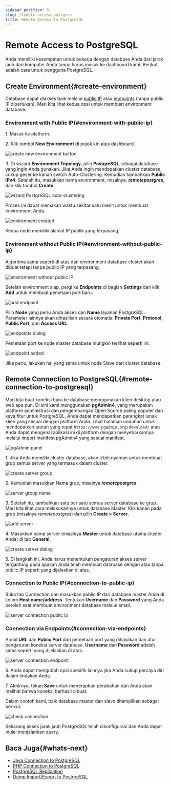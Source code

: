 ```yaml
---
sidebar_position: 5
slug: /remote-access-postgres
title: Remote Access to PostgreSQL
---
```

# Remote Access to PostgreSQL

Anda memiliki kesempatan untuk bekerja dengan database Anda dari jarak jauh dari komputer Anda tanpa harus masuk ke dashboard kami. Berikut adalah cara untuk pengguna PostgreSQL.

## Create Environment{#create-environment}

Database dapat diakses baik melalui [public IP](<https://docs.dewacloud.com/docs/public-ip/>) atau [endpoints](<https://docs.dewacloud.com/docs/endpoints/>) (tanpa public IP diperlukan). Mari kita lihat kedua opsi untuk membuat environment database.

### Environment with Public IP{#environment-with-public-ip}

1\. Masuk ke platform.

2\. Klik tombol **New Environment** di pojok kiri atas dashboard.

![create new environment button](#)

3\. Di wizard **Environment Topology**, pilih **PostgreSQL** sebagai database yang ingin Anda gunakan. Jika Anda ingin mendapatkan cluster database, cukup geser ke kanan switch Auto-Clustering. Kemudian tambahkan **Public IPv4**. Setelah itu, masukkan nama environment, misalnya, _**remotepostgres**_, dan klik tombol **Create**.

![wizard PostgreSQL auto-clustering](#)

Proses ini dapat memakan waktu sekitar satu menit untuk membuat environment Anda.

![environment created](#)

Kedua node memiliki alamat IP publik yang terpasang.

### Environment without Public IP{#environment-without-public-ip}

Algoritma sama seperti di atas dan environment database cluster akan dibuat tetapi tanpa public IP yang terpasang.

![environment without public IP](#)

Setelah environment siap, pergi ke **Endpoints** di bagian **Settings** dan klik **Add** untuk membuat pemetaan port baru.

![add endpoint](#)

Pilih **Node** yang perlu Anda akses dan **Name** layanan PostgreSQL. Parameter lainnya akan dihasilkan secara otomatis: **Private Port**, **Protocol**, **Public Port**, dan **Access URL**.

![endpoints dialog](#)

Pemetaan port ke node master database mungkin terlihat seperti ini.

![endpoint added](#)

Jika perlu, lakukan hal yang sama untuk node Slave dari cluster database.

## Remote Connection to PostgreSQL{#remote-connection-to-postgresql}

Mari kita buat koneksi baru ke database menggunakan klien desktop atau web apa pun. Di sini kami menggunakan **pgAdmin4**, yang merupakan platform administrasi dan pengembangan Open Source paling populer dan kaya fitur untuk PostgreSQL. Anda dapat mendapatkan perangkat lunak klien yang sesuai dengan platform Anda. Lihat halaman unduhan untuk mendapatkan tautan yang tepat `https://www.pgadmin.org/download/` atau Anda dapat mengenal aplikasi ini di platform dengan menyebarkannya melalui [import](<https://docs.dewacloud.com/docs/environment-import/>) manifest pgAdmin4 yang sesuai [manifest](<https://github.com/jelastic-jps/pgadmin/blob/master/manifest.yaml>).

![pgAdmin panel](#)

1\. Jika Anda memiliki cluster database, akan lebih nyaman untuk membuat grup semua server yang termasuk dalam cluster.

![create server group](#)

2\. Kemudian masukkan Nama grup, misalnya _**remotepostgres**_.

![server group name](#)

3\. Setelah itu, tambahkan satu per satu semua server database ke grup. Mari kita lihat cara melakukannya untuk database Master. Klik kanan pada grup (misalnya _remotepostgres_) dan pilih **Create > Server**.

![add server](#)

4\. Masukkan nama server (misalnya **Master** untuk database utama cluster Anda) di tab **General**.

![create server dialog](#)

5\. Di langkah ini, Anda harus menentukan pengaturan akses server tergantung pada apakah Anda telah membuat database dengan atau tanpa public IP seperti yang dijelaskan di atas.

### Connection to Public IP{#connection-to-public-ip}

Buka tab Connection dan masukkan public IP dari database master Anda di kolom **Host name/address**. Tentukan **Username** dan **Password** yang Anda peroleh saat membuat environment database melalui email.

![server connection public ip](#)

### Connection via Endpoints{#connection-via-endpoints}

Ambil **URL** dan **Public Port** dari pemetaan port yang dihasilkan dan atur pengaturan koneksi server database. **Username** dan **Password** adalah sama seperti yang dijelaskan di atas.

![server connection endpoint](#)

6\. Anda dapat mengubah opsi spesifik lainnya jika Anda cukup percaya diri dalam tindakan Anda.

7\. Akhirnya, tekan **Save** untuk menerapkan perubahan dan Anda akan melihat bahwa koneksi berhasil dibuat.

Dalam contoh kami, baik database master dan slave ditampilkan sebagai berikut:

![check connection](#)

Sekarang akses jarak jauh PostgreSQL telah dikonfigurasi dan Anda dapat mulai menjalankan query.

## Baca Juga{#whats-next}

  * [Java Connection to PostgreSQL](<https://www.virtuozzo.com/company/blog/java-connection-to-postgresql/>)
  * [PHP Connection to PostgreSQL](<https://docs.dewacloud.com/docs/connection-to-postgresql-for-php/>)
  * [PostgreSQL Replication](<https://docs.dewacloud.com/docs/postgresql-database-replication/>)
  * [Dump Import/Export to PostgreSQL](<https://docs.dewacloud.com/docs/dump-postgres/>)